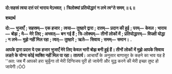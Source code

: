 **दो:सहस्रं त्वया दत्तं परं भाराय मेऽभवत् ।** **त्रिलोक्यां प्रतियोद्धारं न लभे त्व²ते समम् ॥ ६॥** 

**शब्दार्थ** 

**दो:—** **भुजाएँ** **; सहस्रम्—** **एक हजार** **; त्वया—** **तुश्हारे द्वारा** **; दत्तम्—** **प्रदान की हुई** **; परम्—** **केवल** **; भाराय—** **बोझ** **; मे—** **मेरे** **लिए** **; अभवत्—** **बन गई हैं** **; त्रि-लोक्यम्—** **तीनों लोकों में** **; प्रतियोद्धारम्—** **विपक्षी योद्धा** **; न लभे—** **मुझे नहीं मिल रहा** **; त्वत्—** **तुश्हारे** **; ऋते—** **सिवाय** **; समम्—** **समान।** **.** 

**आपके द्वारा प्रदत्त ये एक हजार भुजाएँ मेरे लिए केवल भारी बोझ बनी हुई हैं। तीनों लोकों** **में मुझे आपके सिवाय लडऩे के योग्य कोई व्यक्ति नहीं मिल पा रहा।** **तात्पर्य :** आचार्यों के अनुसार बाणासुर के कहने का भाव यह है ''अत: जब मैं आपको हरा चुकूँगा तो मेरी दिग्विजय पूरी हो जायेगी और युद्ध करने की मेरी इच्छा तुष्ट हो जायेगी।ÓÓ  